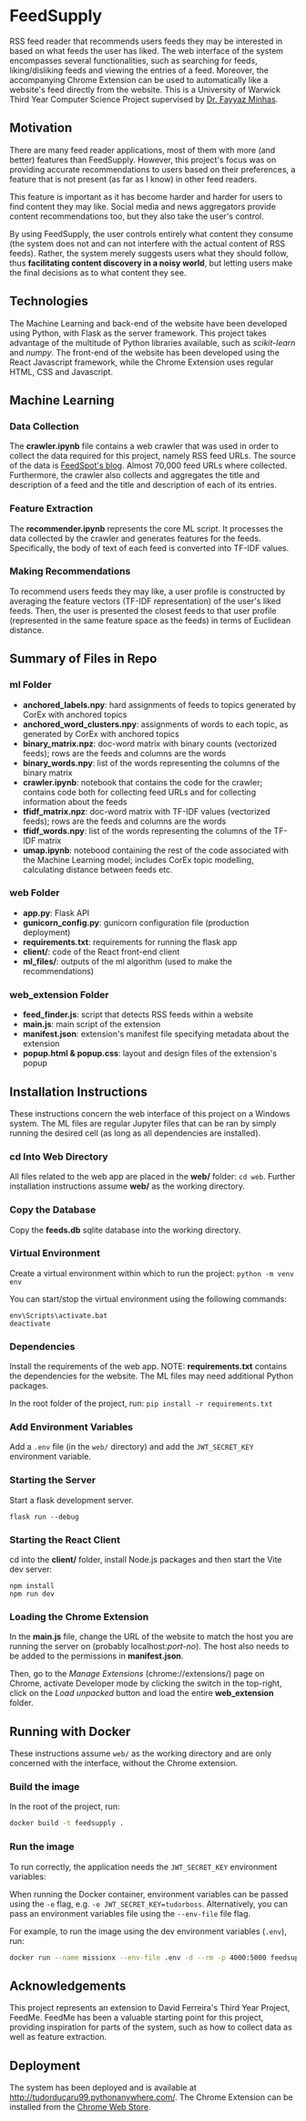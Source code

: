 # FeedSupply

RSS feed reader that recommends users feeds they may be interested in based on what feeds the user has liked. The web interface of the system encompasses several functionalities, such as searching for feeds, liking/disliking feeds and viewing the entries of a feed. Moreover, the accompanying Chrome Extension can be used to automatically like a website's feed directly from the website. This is a University of Warwick Third Year Computer Science Project supervised by [Dr. Fayyaz Minhas](https://warwick.ac.uk/fac/sci/dcs/people/fayyaz_minhas/).

## Motivation

There are many feed reader applications, most of them with more (and better) features than FeedSupply. However, this project's focus was on providing accurate recommendations to users based on their preferences, a feature that is not present (as far as I know) in other feed readers.

This feature is important as it has become harder and harder for users to find content they may like. Social media and news aggregators provide content recommendations too, but they also take the user's control. 

By using FeedSupply, the user controls entirely what content they consume (the system does not and can not interfere with the actual content of RSS feeds). Rather, the system merely suggests users what they should follow, thus **facilitating content discovery in a noisy world**, but letting users make the final decisions as to what content they see.

## Technologies

The Machine Learning and back-end of the website have been developed using Python, with Flask as the server framework. This project takes advantage of the multitude of Python libraries available, such as *scikit-learn* and *numpy*. The front-end of the website has been developed using the React Javascript framework, while the Chrome Extension uses regular HTML, CSS and Javascript.

## Machine Learning

### Data Collection 

The **crawler.ipynb** file contains a web crawler that was used in order to collect the data required for this project, namely RSS feed URLs. The source of the data is [FeedSpot's blog](https://blog.feedspot.com/uk_rss_feeds/). Almost 70,000 feed URLs where collected. Furthermore, the crawler also collects and aggregates the title and description of a feed and the title and description of each of its entries.

### Feature Extraction

The **recommender.ipynb** represents the core ML script. It processes the data collected by the crawler and generates features for the feeds. Specifically, the body of text of each feed is converted into TF-IDF values.

### Making Recommendations

To recommend users feeds they may like, a user profile is constructed by averaging the feature vectors (TF-IDF representation) of the user's liked feeds. Then, the user is presented the closest feeds to that user profile (represented in the same feature space as the feeds) in terms of Euclidean distance.

## Summary of Files in Repo

### ml Folder

- **anchored_labels.npy**: hard assignments of feeds to topics generated by CorEx with anchored topics
- **anchored_word_clusters.npy**: assignments of words to each topic, as generated by CorEx with anchored topics
- **binary_matrix.npz**: doc-word matrix with binary counts (vectorized feeds); rows are the feeds and columns are the words
- **binary_words.npy**: list of the words representing the columns of the binary matrix
- **crawler.ipynb**: notebook that contains the code for the crawler; contains code both for collecting feed URLs and for collecting information about the feeds
- **tfidf_matrix.npz**: doc-word matrix with TF-IDF values (vectorized feeds); rows are the feeds and columns are the words
- **tfidf_words.npy**: list of the words representing the columns of the TF-IDF matrix
- **umap.ipynb**: notebood containing the rest of the code associated with the Machine Learning model; includes CorEx topic modelling, calculating distance between feeds etc.

### web Folder

- **app.py**: Flask API
- **gunicorn_config.py**: gunicorn configuration file (production deployment)
- **requirements.txt**: requirements for running the flask app
- **client/**: code of the React front-end client
- **ml_files/**: outputs of the ml algorithm (used to make the recommendations)

### web_extension Folder

- **feed_finder.js**: script that detects RSS feeds within a website
- **main.js**: main script of the extension
- **manifest.json**: extension's manifest file specifying metadata about the extension
- **popup.html & popup.css**: layout and design files of the extension's popup

## Installation Instructions

These instructions concern the web interface of this project on a Windows system. The ML files are regular Jupyter files that can be ran by simply running the desired cell (as long as all dependencies are installed).

### cd Into Web Directory

All files related to the web app are placed in the **web/** folder: `cd web`. Further installation instructions assume **web/** as the working directory.

### Copy the Database

Copy the **feeds.db** sqlite database into the working directory.

### Virtual Environment

Create a virtual environment within which to run the project: `python -m venv env`

You can start/stop the virtual environment using the following commands:
```
env\Scripts\activate.bat
deactivate
```

### Dependencies

Install the requirements of the web app. NOTE: **requirements.txt** contains the dependencies for the website. The ML files may need additional Python packages.

In the root folder of the project, run: `pip install -r requirements.txt`

### Add Environment Variables

Add a `.env` file (in the `web/` directory) and add the `JWT_SECRET_KEY` environment variable.

### Starting the Server

Start a flask development server.

```
flask run --debug
```

### Starting the React Client

cd into the **client/** folder, install Node.js packages and then start the Vite dev server:
```
npm install
npm run dev
```

### Loading the Chrome Extension

In the **main.js** file, change the URL of the website to match the host you are running the server on (probably localhost:*port-no*). The host also needs to be added to the permissions in **manifest.json**.

Then, go to the *Manage Extensions* (chrome://extensions/) page on Chrome, activate Developer mode by clicking the switch in the top-right, click on the *Load unpacked* button and load the entire **web_extension** folder.

## Running with Docker

These instructions assume `web/` as the working directory and are only concerned with the interface, without the Chrome extension.

### Build the image

In the root of the project, run:

```bash
docker build -t feedsupply .
```

### Run the image

To run correctly, the application needs the `JWT_SECRET_KEY` environment variables:

When running the Docker container, environment variables can be passed using the `-e` flag, e.g. `-e JWT_SECRET_KEY=tudorboss`. Alternatively, you can pass an environment variables file using the `--env-file` file flag.

For example, to run the image using the dev environment variables (`.env`), run:

```bash
docker run --name missionx --env-file .env -d --rm -p 4000:5000 feedsupply
```

## Acknowledgements

This project represents an extension to David Ferreira's Third Year Project, FeedMe. FeedMe has been a valuable starting point for this project, providing inspiration for parts of the system, such as how to collect data as well as feature extraction.

## Deployment

The system has been deployed and is available at http://tudorducaru99.pythonanywhere.com/.
The Chrome Extension can be installed from the [Chrome Web Store](https://chrome.google.com/webstore/detail/feedsupply-assistant/lhmjggdmmikaoeplnfhbbbalcdclcfhb).



